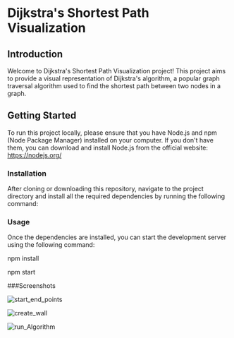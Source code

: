# Dijkstra's Shortest Path Visualization

## Introduction
Welcome to Dijkstra's Shortest Path Visualization project! This project aims to provide a visual representation of Dijkstra's algorithm, a popular graph traversal algorithm used to find the shortest path between two nodes in a graph.


## Getting Started

To run this project locally, please ensure that you have Node.js and npm (Node Package Manager) installed on your computer. If you don't have them, you can download and install Node.js from the official website: https://nodejs.org/

### Installation

After cloning or downloading this repository, navigate to the project directory and install all the required dependencies by running the following command:


### Usage

Once the dependencies are installed, you can start the development server using the following command:

npm install

npm start

###Screenshots

![start_end_points](https://github.com/Mohsin918/shortest_path_algorithm/assets/58115232/90bac5c8-9004-4690-aae9-e5f248d80349)

![create_wall](https://github.com/Mohsin918/shortest_path_algorithm/assets/58115232/21227213-3f1a-4063-90ee-2eba4854bb37)

![run_Algorithm](https://github.com/Mohsin918/shortest_path_algorithm/assets/58115232/bae2b2c8-8f73-4e4f-9031-f581a7318e28)

